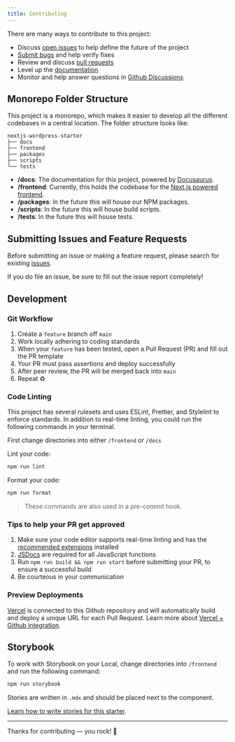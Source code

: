 ```yaml
---
title: Contributing
---
```


There are many ways to contribute to this project:

- Discuss [open issues](https://github.com/WebDevStudios/nextjs-wordpress-starter/issues) to help define the future of the project
- [Submit bugs](https://github.com/WebDevStudios/nextjs-wordpress-starter/issues) and help verify fixes
- Review and discuss [pull requests](https://github.com/WebDevStudios/nextjs-wordpress-starter/pulls)
- Level up the [documentation](https://webdevstudios.github.io/nextjs-wordpress-starter/docs/other/docusaurus)
- Monitor and help answer questions in [Github Discussions](https://github.com/WebDevStudios/nextjs-wordpress-starter/discussions)

## Monorepo Folder Structure

This project is a monorepo, which makes it easier to develop all the different codebases in a central location. The folder structure looks like:

```text
nextjs-wordpress-starter
├── docs
├── frontend
├── packages
├── scripts
└── tests
```

- **/docs**: The documentation for this project, powered by [Docusaurus](https://webdevstudios.github.io/nextjs-wordpress-starter/docs/other/docusaurus).
- **/frontend**: Currently, this holds the codebase for the [Next.js powered frontend](/docs/frontend/folder-structure).
- **/packages**: In the future this will house our NPM packages.
- **/scripts**: In the future this will house build scripts.
- **/tests**: In the future this will house tests.

## Submitting Issues and Feature Requests

Before submitting an issue or making a feature request, please search for existing [issues](https://github.com/WebDevStudios/nextjs-wordpress-starter/issues).

If you do file an issue, be sure to fill out the issue report completely!

## Development

### Git Workflow

1. Create a `feature` branch off `main`
2. Work locally adhering to coding standards
3. When your `feature` has been tested, open a Pull Request (PR) and fill out the PR template
4. Your PR must pass assertions and deploy successfully
5. After peer review, the PR will be merged back into `main`
6. Repeat ♻️

### Code Linting

This project has several rulesets and uses ESLint, Prettier, and Stylelint to enforce standards. In addition to real-time linting, you could run the following commands in your terminal.

First change directories into either `/frontend` or `/docs`

Lint your code:

```bash
npm run lint
```

Format your code:

```bash
npm run format
```

> These commands are also used in a pre-commit hook.

### Tips to help your PR get approved

1. Make sure your code editor supports real-time linting and has the [recommended extensions](https://webdevstudios.github.io/nextjs-wordpress-starter/docs/other/recommended-extensions) installed
2. [JSDocs](https://jsdoc.app/) are required for all JavaScript functions
3. Run `npm run build && npm run start` before submitting your PR, to ensure a successful build
4. Be courteous in your communication

### Preview Deployments

[Vercel](https://vercel.com/webdevstudios/nextjs-wordpress-starter) is connected to this Github repository and will automatically build and deploy a unique URL for each Pull Request. Learn more about [Vercel + Github integration](https://vercel.com/docs/git/vercel-for-github).

## Storybook

To work with Storybook on your Local, change directories into `/frontend` and run the following command:

```bash
npm run storybook
```

Stories are written in `.mdx` and should be placed next to the component.

[Learn how to write stories for this starter](https://webdevstudios.github.io/nextjs-wordpress-starter/docs/storybook).

---

Thanks for contributing — you rock! 🤘
